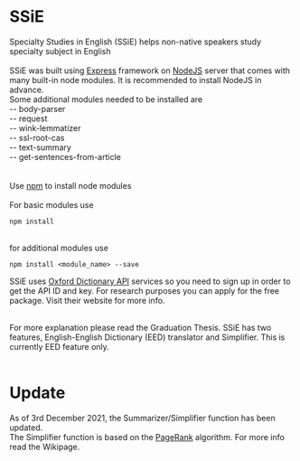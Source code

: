 # SSiE
Specialty Studies in English (SSiE) helps non-native speakers study specialty subject in English
<br><br>
SSiE was built using [Express](https://expressjs.com/en/starter/generator.html) framework on [NodeJS](https://nodejs.org/en/download/) server that comes with many built-in node modules.
It is recommended to install NodeJS in advance.<br>
Some additional modules needed to be installed are <br>
-- body-parser <br>
-- request <br>
-- wink-lemmatizer <br>
-- ssl-root-cas <br>
-- text-summary <br>
-- get-sentences-from-article <br>
<br><br>
Use [npm](https://www.npmjs.com/) to install node modules<br>
<br> For basic modules use
```
npm install
```
<br>for additional modules use
```
npm install <module_name> --save
```
SSiE uses [Oxford Dictionary API](https://developer.oxforddictionaries.com/) services so you need to sign up in order to get the API ID and key. For research purposes you can apply for the free package. Visit their website for more info.<br>

<br>For more explanation please read the Graduation Thesis. SSiE has two features, English-English Dictionary (EED) translator and Simplifier. This is currently EED feature only.<br><br>

# Update
As of 3rd December 2021, the Summarizer/Simplifier function has been updated.<br>
The Simplifier function is based on the [PageRank](https://en.wikipedia.org/wiki/PageRank) algorithm. For more info read the Wikipage.

